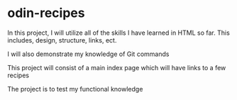 # odin-recipes

In this project, I will utilize all of the skills I have learned in HTML so far. This includes, design, structure, links, ect.

I will also demonstrate my knowledge of Git commands

This project will consist of a main index page which will have links to a few recipes

The project is to test my functional knowledge